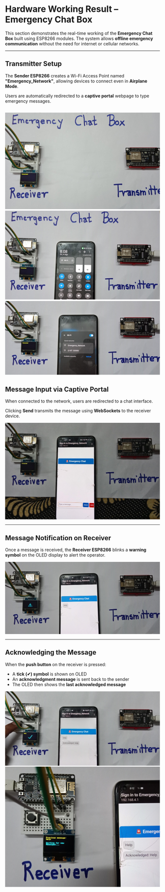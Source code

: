 # Hardware Working Result – Emergency Chat Box

This section demonstrates the real-time working of the **Emergency Chat Box** built using ESP8266 modules. The system allows **offline emergency communication** without the need for internet or cellular networks.

---

##  Transmitter Setup

The **Sender ESP8266** creates a Wi-Fi Access Point named **"Emergency_Network"**, allowing devices to connect even in **Airplane Mode**.

Users are automatically redirected to a **captive portal** webpage to type emergency messages.

![Sender Access Point WiFi Setup](images/1.jpg)
![Sender Access Point WiFi Setup](images/2.jpg)
![Sender Access Point WiFi Setup](images/3.jpg)
---

## Message Input via Captive Portal

When connected to the network, users are redirected to a chat interface.

Clicking **Send** transmits the message using **WebSockets** to the receiver device.

![Captive Portal Web Interface](images/4.jpg)

---

## Message Notification on Receiver

Once a message is received, the **Receiver ESP8266** blinks a **warning symbol** on the OLED display to alert the operator.

![OLED Alert Symbol](images/5.jpg)

---

## Acknowledging the Message

When the **push button** on the receiver is pressed:
- A **tick (✔) symbol** is shown on OLED
- An **acknowledgment message** is sent back to the sender
- The OLED then shows the **last acknowledged message**

![OLED Tick and Acknowledgment](images/6.jpg)
![OLED Tick and Acknowledgment](images/7.jpg)


